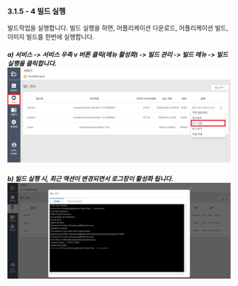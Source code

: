 ### 3.1.5 - 4 빌드 실행

빌드작업을 실행합니다. 빌드 실행을 하면, 어플리케이션 다운로드, 어플리케이션 빌드, 이미지 빌드를 한번에 실행합니다.

##### a\) 서비스 -&gt; 서비스 우측 v 버튼 클릭\(메뉴 활성화\) -&gt; 빌드 관리 -&gt; 빌드 메뉴 -&gt; 빌드 실행을 클릭합니다.![](/assets/빌드실행.png)

##### b\) 빌드 실행 시, 최근 액션이 변경되면서 로그창이 활성화 됩니다.![](/assets/빌드실행2.png)



